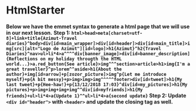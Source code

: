 # HtmlStarter
<strong>Below we have the emmet syntax to generate a html page that we will use in our next lesson.</strong>
<b>Step 1: <b>
`html>head>meta[charset=utf-8]+link+title{Azimut-Travel diaries}^body>div[id=main_wrapper]>div[id=header]>div[id=main_title]>img[src][alt="Logo de Azimut"][id=logo]>h1{Azimut}^h2{Travel Diaries}^nav>ul>li*4>a^^^^div[banner_image]>div[id=banner_description]{Reflections on my holiday througth the HTML world...}>a.red_button{See article}>img^^^section>article>h1>img{I'm a great traveller}^p>lorem^^aside>h1{About the author}+img[id=arrow]+p[zozor_picture]>img^p{Let me introduce myself}+p{A bit messy}+p>img>img>img^^^^^footer>div[id=tweet]>h1{My last tweet}+p{Hee-haw!}+p{13/12/2018 17:03}^div[id=my_pictures]>h1{My pictures}+p>img+img+img+img^^div[id=myfriends]>h1{My friends}+ul>li*4>a{Update 1}^^ul>li*4>a{second update}`
  <b>Step 2: <b>
    Update `<div id="header">` with `<header>` and update the closing tag as well.
    

